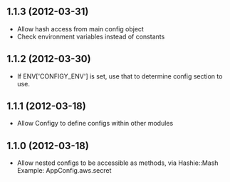 ## 1.1.3 (2012-03-31)

* Allow hash access from main config object
* Check environment variables instead of constants

## 1.1.2 (2012-03-30)

* If ENV['CONFIGY_ENV'] is set, use that to determine config section to use.

## 1.1.1 (2012-03-18)

* Allow Configy to define configs within other modules

## 1.1.0 (2012-03-18)

* Allow nested configs to be accessible as methods, via Hashie::Mash
  Example: AppConfig.aws.secret